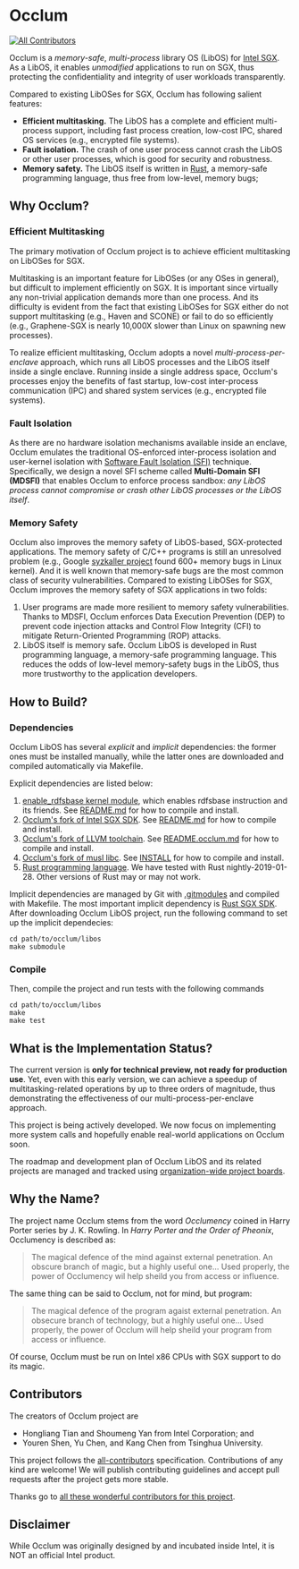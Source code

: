 # Occlum
[![All Contributors](https://img.shields.io/badge/all_contributors-7-orange.svg?style=flat-square)](CONTRIBUTORS.md)

Occlum is a *memory-safe*, *multi-process* library OS (LibOS) for [Intel SGX](https://software.intel.com/en-us/sgx). As a LibOS, it enables *unmodified* applications to run on SGX, thus protecting the confidentiality and integrity of user workloads transparently. 

Compared to existing LibOSes for SGX, Occlum has following salient features:

  * **Efficient multitasking.** The LibOS has a complete and efficient multi-process support, including fast process creation, low-cost IPC, shared OS services (e.g., encrypted file systems).
  * **Fault isolation.** The crash of one user process cannot crash the LibOS or other user processes, which is good for security and robustness.
  * **Memory safety.** The LibOS itself is written in [Rust](https://www.rust-lang.org/), a memory-safe programming language, thus free from low-level, memory bugs;

## Why Occlum?

### Efficient Multitasking

The primary motivation of Occlum project is to achieve efficient multitasking on LibOSes for SGX.

Multitasking is an important feature for LibOSes (or any OSes in general), but difficult to implement efficiently on SGX. It is important since virtually any non-trivial application demands more than one process. And its difficulty is evident from the fact that existing LibOSes for SGX either do not support multitasking (e.g., Haven and SCONE) or fail to do so efficiently (e.g., Graphene-SGX is nearly 10,000X slower than Linux on spawning new processes).

To realize efficient multitasking, Occlum adopts a novel *multi-process-per-enclave* approach, which runs all LibOS processes and the LibOS itself inside a single enclave. Running inside a single address space, Occlum's processes enjoy the benefits of fast startup, low-cost inter-process communication (IPC) and shared system services (e.g., encrypted file systems).

### Fault Isolation

As there are no hardware isolation mechanisms available inside an enclave, Occlum emulates the traditional OS-enforced inter-process isolation and user-kernel isolation with [Software Fault Isolation (SFI)](http://www.cse.psu.edu/~gxt29/papers/sfi-final.pdf) technique. Specifically, we design a novel SFI scheme called **Multi-Domain SFI (MDSFI)** that enables Occlum to enforce process sandbox: *any LibOS process cannot compromise or crash other LibOS processes or the LibOS itself*.

### Memory Safety

Occlum also improves the memory safety of LibOS-based, SGX-protected applications. The memory safety of C/C++ programs is still an unresolved problem (e.g., Google [syzkaller project](https://github.com/google/syzkaller) found 600+ memory bugs in Linux kernel). And it is well known that memory-safe bugs are the most common class of security vulnerabilities. Compared to existing LibOSes for SGX, Occlum improves the memory safety of SGX applications in two folds:

   1. User programs are made more resilient to memory safety vulnerabilities. Thanks to MDSFI, Occlum enforces Data Execution Prevention (DEP) to prevent code injection attacks and Control Flow Integrity (CFI) to mitigate Return-Oriented Programming (ROP) attacks. 
   1. LibOS itself is memory safe. Occlum LibOS is developed in Rust programming language, a memory-safe programming language. This reduces the odds of low-level memory-safety bugs in the LibOS, thus more trustworthy to the application developers.

## How to Build?

### Dependencies

Occlum LibOS has several *explicit* and *implicit* dependencies: the former ones must be installed manually, while the latter ones are downloaded and compiled automatically via Makefile.

Explicit dependencies are listed below:

   1. [enable_rdfsbase kernel module](https://github.com/occlum/enable_rdfsbase), which enables rdfsbase instruction and its friends. See [README.md](https://github.com/occlum/enable_rdfsbase/blob/master/README.md) for how to compile and install.
   1. [Occlum's fork of Intel SGX SDK](https://github.com/occlum/linux-sgx/tree/sgx_2.4_for_occlum). See [README.md](https://github.com/occlum/linux-sgx/blob/sgx_2.4_for_occlum/README.md) for how to compile and install.
   1. [Occlum's fork of LLVM toolchain](https://github.com/occlum/llvm/tree/for_occlum). See [README.occlum.md](https://github.com/occlum/llvm/blob/for_occlum/README.occlum.md) for how to compile and install.
   1. [Occlum's fork of musl libc](https://github.com/occlum/musl/tree/for_occlum). See [INSTALL](https://github.com/occlum/musl/blob/for_occlum/INSTALL) for how to compile and install.
   1. [Rust programming language](https://www.rust-lang.org/). We have tested with Rust nightly-2019-01-28. Other versions of Rust may or may not work.

Implicit dependencies are managed by Git with [.gitmodules](https://github.com/occlum/libos/blob/master/.gitmodules) and compiled with Makefile. The most important implicit dependency is [Rust SGX SDK](https://github.com/baidu/rust-sgx-sdk). After downloading Occlum LibOS project, run the following command to set up the implicit dependecies:

    cd path/to/occlum/libos
    make submodule

### Compile

Then, compile the project and run tests with the following commands

    cd path/to/occlum/libos
    make
    make test

## What is the Implementation Status?

The current version is **only for technical preview, not ready for production use**. Yet, even with this early version, we can achieve a speedup of multitasking-related operations by up to three orders of magnitude, thus demonstrating the effectiveness of our multi-process-per-enclave approach.

This project is being actively developed. We now focus on implementing more system calls and hopefully enable real-world applications on Occlum soon.

The roadmap and development plan of Occlum LibOS and its related projects are managed and tracked using [organization-wide project boards](https://github.com/orgs/occlum/projects).

## Why the Name?

The project name Occlum stems from the word *Occlumency* coined in Harry Porter series by J. K. Rowling. In *Harry Porter and the Order of Pheonix*, Occlumency is described as:

> The magical defence of the mind against external penetration. An obscure branch of magic, but a highly useful one... Used properly, the power of Occlumency wil help sheild you from access or influence.

The same thing can be said to Occlum, not for mind, but program:

> The magical defence of the program agaist external penetration. An obsecure branch of technology, but a highly useful one... Used properly, the power of Occlum will help sheild your program from access or influence.

Of course, Occlum must be run on Intel x86 CPUs with SGX support to do its magic.

## Contributors

The creators of Occlum project are
  * Hongliang Tian and Shoumeng Yan from Intel Corporation; and
  * Youren Shen, Yu Chen, and Kang Chen from Tsinghua University.

This project follows the [all-contributors](https://allcontributors.org) specification. Contributions of any kind are welcome! We will publish contributing guidelines and accept pull requests after the project gets more stable.

Thanks go to [all these wonderful contributors for this project](CONTRIBUTORS.md).

## Disclaimer

While Occlum was originally designed by and incubated inside Intel, it is NOT an official Intel product.
